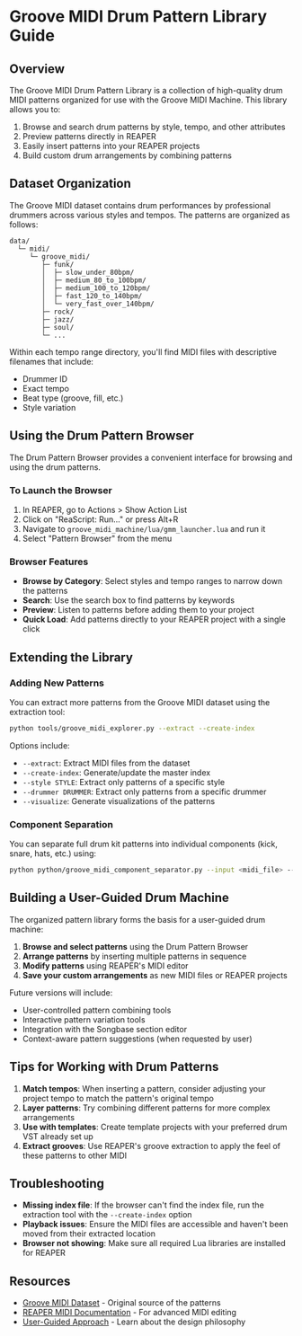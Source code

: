 # Groove MIDI Drum Pattern Library Guide

## Overview

The Groove MIDI Drum Pattern Library is a collection of high-quality drum MIDI patterns organized for use with the Groove MIDI Machine. This library allows you to:

1. Browse and search drum patterns by style, tempo, and other attributes
2. Preview patterns directly in REAPER
3. Easily insert patterns into your REAPER projects
4. Build custom drum arrangements by combining patterns

## Dataset Organization

The Groove MIDI dataset contains drum performances by professional drummers across various styles and tempos. The patterns are organized as follows:

```text
data/
  └─ midi/
     └─ groove_midi/
        ├─ funk/
        │  ├─ slow_under_80bpm/
        │  ├─ medium_80_to_100bpm/
        │  ├─ medium_100_to_120bpm/
        │  ├─ fast_120_to_140bpm/
        │  └─ very_fast_over_140bpm/
        ├─ rock/
        ├─ jazz/
        ├─ soul/
        └─ ...
```

Within each tempo range directory, you'll find MIDI files with descriptive filenames that include:

- Drummer ID
- Exact tempo
- Beat type (groove, fill, etc.)
- Style variation

## Using the Drum Pattern Browser

The Drum Pattern Browser provides a convenient interface for browsing and using the drum patterns.

### To Launch the Browser

1. In REAPER, go to Actions > Show Action List
2. Click on "ReaScript: Run..." or press Alt+R
3. Navigate to `groove_midi_machine/lua/gmm_launcher.lua` and run it
4. Select "Pattern Browser" from the menu

### Browser Features

- **Browse by Category**: Select styles and tempo ranges to narrow down the patterns
- **Search**: Use the search box to find patterns by keywords
- **Preview**: Listen to patterns before adding them to your project
- **Quick Load**: Add patterns directly to your REAPER project with a single click

## Extending the Library

### Adding New Patterns

You can extract more patterns from the Groove MIDI dataset using the extraction tool:

```bash
python tools/groove_midi_explorer.py --extract --create-index
```

Options include:

- `--extract`: Extract MIDI files from the dataset
- `--create-index`: Generate/update the master index
- `--style STYLE`: Extract only patterns of a specific style
- `--drummer DRUMMER`: Extract only patterns from a specific drummer
- `--visualize`: Generate visualizations of the patterns

### Component Separation

You can separate full drum kit patterns into individual components (kick, snare, hats, etc.) using:

```bash
python python/groove_midi_component_separator.py --input <midi_file> --output <output_dir>
```

## Building a User-Guided Drum Machine

The organized pattern library forms the basis for a user-guided drum machine:

1. **Browse and select patterns** using the Drum Pattern Browser
2. **Arrange patterns** by inserting multiple patterns in sequence
3. **Modify patterns** using REAPER's MIDI editor
4. **Save your custom arrangements** as new MIDI files or REAPER projects

Future versions will include:

- User-controlled pattern combining tools
- Interactive pattern variation tools
- Integration with the Songbase section editor
- Context-aware pattern suggestions (when requested by user)

## Tips for Working with Drum Patterns

1. **Match tempos**: When inserting a pattern, consider adjusting your project tempo to match the pattern's original tempo
2. **Layer patterns**: Try combining different patterns for more complex arrangements
3. **Use with templates**: Create template projects with your preferred drum VST already set up
4. **Extract grooves**: Use REAPER's groove extraction to apply the feel of these patterns to other MIDI

## Troubleshooting

- **Missing index file**: If the browser can't find the index file, run the extraction tool with the `--create-index` option
- **Playback issues**: Ensure the MIDI files are accessible and haven't been moved from their extracted location
- **Browser not showing**: Make sure all required Lua libraries are installed for REAPER

## Resources

- [Groove MIDI Dataset](https://magenta.tensorflow.org/datasets/groove) - Original source of the patterns
- [REAPER MIDI Documentation](https://www.reaper.fm/sdk/js/midi.php) - For advanced MIDI editing
- [User-Guided Approach](USER_GUIDED_APPROACH.md) - Learn about the design philosophy
